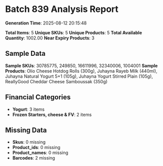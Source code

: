 # Batch 839 Analysis Report

**Generation Time**: 2025-08-12 20:15:48

**Total Items**: 5
**Unique SKUs**: 5
**Unique Products**: 5
**Total Available Quantity**: 1002.00
**Near Expiry Products**: 3

## Sample Data
**Sample SKUs**: 30785775, 249850, 16611996, 32340006, 1004001
**Sample Products**: Olio Cheese Hotdog Rolls (300g), Juhayna Rayeb Milk (440ml), Juhayna Natural Yogurt 5+1 (105g), Juhayna Yogurt Stirred Plain (105g), ReallyGood Cheddar Cheese Samboussak (350g)	

## Financial Categories
- **Yogurt**: 3 items
- **Frozen Starters, cheese & FV**: 2 items

## Missing Data
- **Skus**: 0 missing
- **Product_ids**: 0 missing
- **Product_names**: 0 missing
- **Barcodes**: 2 missing
